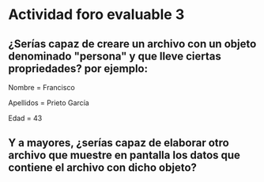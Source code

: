 # Actividad foro evaluable 3

## ¿Serías capaz de creare un archivo con un objeto denominado "persona" y que lleve ciertas propriedades? por ejemplo: 

Nombre = Francisco

Apellidos = Prieto García

Edad = 43

## Y a mayores, ¿serías capaz de elaborar otro archivo  que muestre en pantalla los datos que contiene el archivo con dicho objeto?

